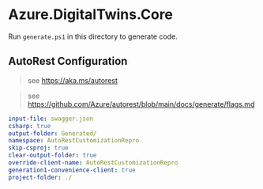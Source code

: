 # Azure.DigitalTwins.Core

Run `generate.ps1` in this directory to generate code.

## AutoRest Configuration

> see <https://aka.ms/autorest>

> see <https://github.com/Azure/autorest/blob/main/docs/generate/flags.md>

``` yaml
input-file: swagger.json
csharp: true 
output-folder: Generated/ 
namespace: AutoRestCustomizationRepro
skip-csproj: true
clear-output-folder: true
override-client-name: AutoRestCustomizationRepro
generation1-convenience-client: true
project-folder: ./
```

